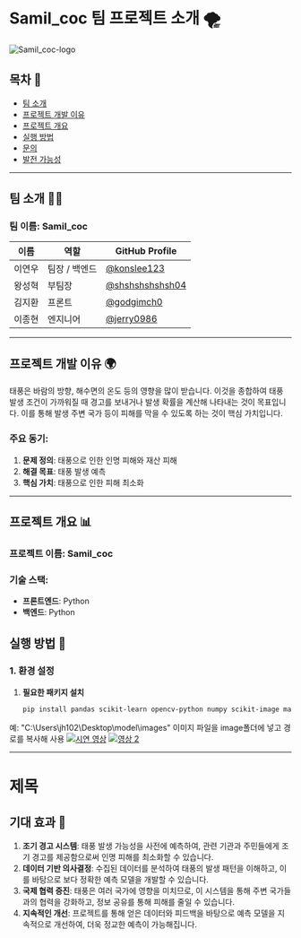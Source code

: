 # Samil_coc 팀 프로젝트 소개 🌪️

![Samil_coc-logo](https://github.com/user-attachments/assets/a98cd9af-ee88-4c3a-968a-eb75ba831655)

## 목차 📑
- [팀 소개](#팀-소개)
- [프로젝트 개발 이유](#프로젝트-개발-이유)
- [프로젝트 개요](#프로젝트-개요)
- [실행 방법](#실행-방법)
- [문의](#문의)
- [발전 가능성](#발전-가능성)

---

## 팀 소개 👨‍💻

### 팀 이름: **Samil_coc**

| 이름          | 역할           | GitHub Profile                                   |
|---------------|----------------|-------------------------------------------------|
| 이연우       | 팀장 / 백엔드  | [@konslee123](https://github.com/konslee123)   |
| 왕성혁       | 부팀장     | [@shshshshshsh04](https://github.com/shshshshshsh04) |
| 김지환       |   프론트     | [@godgimch0](https://github.com/godkimch0)     |
| 이종현       | 엔지니어  | [@jerry0986](https://github.com/jerry0986) |

---

## 프로젝트 개발 이유 🌍

태풍은 바람의 방향, 해수면의 온도 등의 영향을 많이 받습니다. 이것을 종합하여 태풍 발생 조건이 가까워질 때 경고를 보내거나 발생 확률을 계산해 나타내는 것이 목표입니다. 이를 통해 발생 주변 국가 등이 피해를 막을 수 있도록 하는 것이 핵심 가치입니다.

### 주요 동기:
1. **문제 정의**: 태풍으로 인한 인명 피해와 재산 피해
2. **해결 목표**: 태풍 발생 예측
3. **핵심 가치**: 태풍으로 인한 피해 최소화

---

## 프로젝트 개요 📊

### 프로젝트 이름: **Samil_coc**

### 기술 스택:
- **프론트엔드**: Python
- **백엔드**: Python

## 실행 방법 🚀

### 1. 환경 설정



1. **필요한 패키지 설치**
   ```bash
   pip install pandas scikit-learn opencv-python numpy scikit-image matplotlib 
   ```
예: "C:\Users\jh102\Desktop\model\images"
이미지 파일을 image폴더에 넣고 경로를 복사해 사용
[![시연 영상](https://img.youtube.com/vi/IWkpHfbPBaY/0.jpg)](https://youtu.be/IWkpHfbPBaY)
[![영상 2](https://img.youtube.com/vi/2Z7rZ85yn0s/0.jpg)](https://youtu.be/2Z7rZ85yn0s)

---
# 제목

## 기대 효과 🌟

1. **조기 경고 시스템**: 태풍 발생 가능성을 사전에 예측하여, 관련 기관과 주민들에게 조기 경고를 제공함으로써 인명 피해를 최소화할 수 있습니다.
2. **데이터 기반 의사결정**: 수집된 데이터를 분석하여 태풍의 발생 패턴을 이해하고, 이를 바탕으로 보다 정확한 예측 모델을 개발할 수 있습니다.
3. **국제 협력 증진**: 태풍은 여러 국가에 영향을 미치므로, 이 시스템을 통해 주변 국가들과의 협력을 강화하고, 정보 공유를 통해 피해를 줄일 수 있습니다.
4. **지속적인 개선**: 프로젝트를 통해 얻은 데이터와 피드백을 바탕으로 예측 모델을 지속적으로 개선하여, 더욱 정교한 예측이 가능해집니다.

